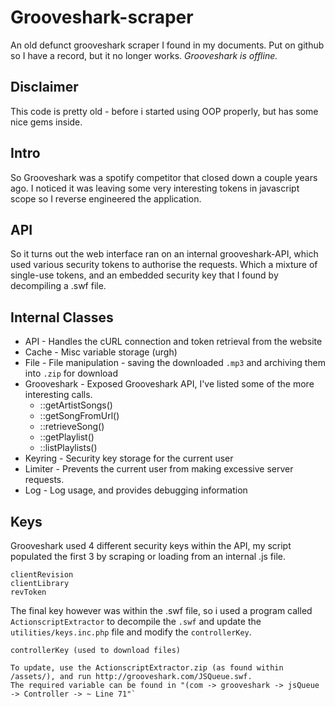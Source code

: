 # Grooveshark-scraper
An old defunct grooveshark scraper I found in my documents. Put on github so I have a record, but it no longer works. 
*Grooveshark is offline.*

## Disclaimer
This code is pretty old - before i started using OOP properly, but has some nice gems inside.

## Intro
So Grooveshark was a spotify competitor that closed down a couple years ago. 
I noticed it was leaving some very interesting tokens in javascript scope so I reverse engineered the application.

## API 
So it turns out the web interface ran on an internal grooveshark-API, which used various security tokens to authorise the requests.
Which a mixture of single-use tokens, and an embedded security key that I found by decompiling
 a .swf file. 

## Internal Classes

* API - Handles the cURL connection and token retrieval from the website 
* Cache - Misc variable storage (urgh)
* File - File manipulation - saving the downloaded `.mp3` and archiving them into `.zip` for download
* Grooveshark - Exposed Grooveshark API, I've listed some of the more interesting calls.
    * ::getArtistSongs()
    * ::getSongFromUrl()
    * ::retrieveSong()
    * ::getPlaylist()
    * ::listPlaylists()
* Keyring - Security key storage for the current user
* Limiter - Prevents the current user from making excessive server requests.
* Log - Log usage, and provides debugging information



## Keys

Grooveshark used 4 different security keys within the API, my script populated the first 3 by 
scraping or loading from an internal .js file.

	clientRevision
	clientLibrary
	revToken


The final key however was within the .swf file, so i used a program called `ActionscriptExtractor` to decompile the `.swf`
and update the `utilities/keys.inc.php` file and modify the `controllerKey`.
	
	controllerKey (used to download files)
	
	To update, use the ActionscriptExtractor.zip (as found within /assets/), and run http://grooveshark.com/JSQueue.swf. 
	The required variable can be found in "(com -> grooveshark -> jsQueue -> Controller -> ~ Line 71"`
	
